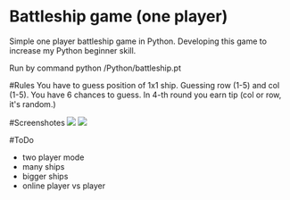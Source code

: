 # Battleship game (one player)
Simple one player battleship game in Python.
Developing this game to increase my Python beginner skill.

Run by command python /Python/battleship.pt

#Rules
You have to guess position of 1x1 ship.
Guessing row (1-5) and col (1-5).
You have 6 chances to guess.
In 4-th round you earn tip (col or row, it's random.)

#Screenshotes
<img src="http://i.imgur.com/NUY6nLl.png">
<img src="http://i.imgur.com/KsTPM6F.png">

#ToDo
- two player mode
- many ships
- bigger ships
- online player vs player
